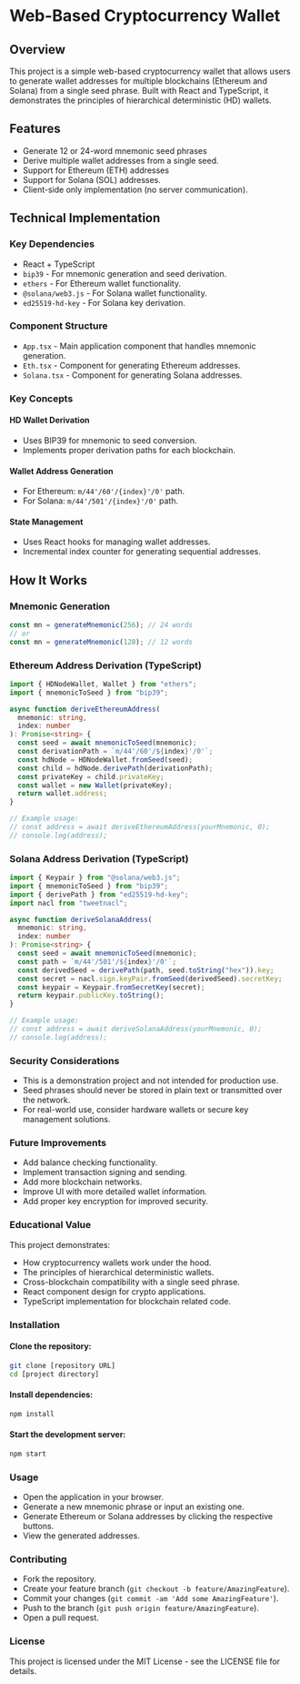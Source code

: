 # Web-Based Cryptocurrency Wallet

## Overview

This project is a simple web-based cryptocurrency wallet that allows users to generate wallet addresses for multiple blockchains (Ethereum and Solana) from a single seed phrase. Built with React and TypeScript, it demonstrates the principles of hierarchical deterministic (HD) wallets.

## Features

- Generate 12 or 24-word mnemonic seed phrases
- Derive multiple wallet addresses from a single seed.
- Support for Ethereum (ETH) addresses
- Support for Solana (SOL) addresses.
- Client-side only implementation (no server communication).

## Technical Implementation

### Key Dependencies

- React + TypeScript
- `bip39` - For mnemonic generation and seed derivation.
- `ethers` - For Ethereum wallet functionality.
- `@solana/web3.js` - For Solana wallet functionality.
- `ed25519-hd-key` - For Solana key derivation.

### Component Structure

- `App.tsx` - Main application component that handles mnemonic generation.
- `Eth.tsx` - Component for generating Ethereum addresses.
- `Solana.tsx` - Component for generating Solana addresses.

### Key Concepts

#### HD Wallet Derivation

- Uses BIP39 for mnemonic to seed conversion.
- Implements proper derivation paths for each blockchain.

#### Wallet Address Generation

- For Ethereum: `m/44'/60'/{index}'/0'` path.
- For Solana: `m/44'/501'/{index}'/0'` path.

#### State Management

- Uses React hooks for managing wallet addresses.
- Incremental index counter for generating sequential addresses.

## How It Works

### Mnemonic Generation

```typescript
const mn = generateMnemonic(256); // 24 words
// or
const mn = generateMnemonic(128); // 12 words
```

### Ethereum Address Derivation (TypeScript)

```typescript
import { HDNodeWallet, Wallet } from "ethers";
import { mnemonicToSeed } from "bip39";

async function deriveEthereumAddress(
  mnemonic: string,
  index: number
): Promise<string> {
  const seed = await mnemonicToSeed(mnemonic);
  const derivationPath = `m/44'/60'/${index}'/0'`;
  const hdNode = HDNodeWallet.fromSeed(seed);
  const child = hdNode.derivePath(derivationPath);
  const privateKey = child.privateKey;
  const wallet = new Wallet(privateKey);
  return wallet.address;
}

// Example usage:
// const address = await deriveEthereumAddress(yourMnemonic, 0);
// console.log(address);
```

### Solana Address Derivation (TypeScript)

```typescript
import { Keypair } from "@solana/web3.js";
import { mnemonicToSeed } from "bip39";
import { derivePath } from "ed25519-hd-key";
import nacl from "tweetnacl";

async function deriveSolanaAddress(
  mnemonic: string,
  index: number
): Promise<string> {
  const seed = await mnemonicToSeed(mnemonic);
  const path = `m/44'/501'/${index}'/0'`;
  const derivedSeed = derivePath(path, seed.toString("hex")).key;
  const secret = nacl.sign.keyPair.fromSeed(derivedSeed).secretKey;
  const keypair = Keypair.fromSecretKey(secret);
  return keypair.publicKey.toString();
}

// Example usage:
// const address = await deriveSolanaAddress(yourMnemonic, 0);
// console.log(address);
```

### Security Considerations

- This is a demonstration project and not intended for production use.
- Seed phrases should never be stored in plain text or transmitted over the network.
- For real-world use, consider hardware wallets or secure key management solutions.

### Future Improvements

- Add balance checking functionality.
- Implement transaction signing and sending.
- Add more blockchain networks.
- Improve UI with more detailed wallet information.
- Add proper key encryption for improved security.

### Educational Value

This project demonstrates:

- How cryptocurrency wallets work under the hood.
- The principles of hierarchical deterministic wallets.
- Cross-blockchain compatibility with a single seed phrase.
- React component design for crypto applications.
- TypeScript implementation for blockchain related code.

### Installation

#### Clone the repository:

```bash
git clone [repository URL]
cd [project directory]
```

#### Install dependencies:

```bash
npm install
```

#### Start the development server:

```bash
npm start
```

### Usage

- Open the application in your browser.
- Generate a new mnemonic phrase or input an existing one.
- Generate Ethereum or Solana addresses by clicking the respective buttons.
- View the generated addresses.

### Contributing

- Fork the repository.
- Create your feature branch (`git checkout -b feature/AmazingFeature`).
- Commit your changes (`git commit -am 'Add some AmazingFeature'`).
- Push to the branch (`git push origin feature/AmazingFeature`).
- Open a pull request.

### License

This project is licensed under the MIT License - see the LICENSE file for details.
